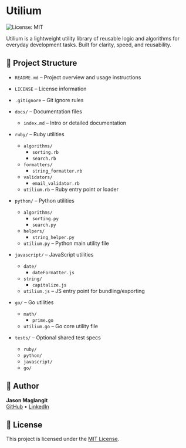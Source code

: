 # Utilium

![License: MIT](https://img.shields.io/badge/License-MIT-blue.svg)

Utilium is a lightweight utility library of reusable logic and algorithms for everyday development tasks. Built for clarity, speed, and reusability.

## 📁 Project Structure


- `README.md` – Project overview and usage instructions  
- `LICENSE` – License information  
- `.gitignore` – Git ignore rules  

- `docs/` – Documentation files  
  - `index.md` – Intro or detailed documentation  

- `ruby/` – Ruby utilities  
  - `algorithms/`  
    - `sorting.rb`  
    - `search.rb`  
  - `formatters/`  
    - `string_formatter.rb`  
  - `validators/`  
    - `email_validator.rb`  
  - `utilium.rb` – Ruby entry point or loader  

- `python/` – Python utilities  
  - `algorithms/`  
    - `sorting.py`  
    - `search.py`  
  - `helpers/`  
    - `string_helper.py`  
  - `utilium.py` – Python main utility file  

- `javascript/` – JavaScript utilities  
  - `date/`  
    - `dateFormatter.js`  
  - `string/`  
    - `capitalize.js`  
  - `utilium.js` – JS entry point for bundling/exporting  

- `go/` – Go utilities  
  - `math/`  
    - `prime.go`  
  - `utilium.go` – Go core utility file  

- `tests/` – Optional shared test specs  
  - `ruby/`  
  - `python/`  
  - `javascript/`  
  - `go/`  


## 👤 Author

**Jason Maglangit**  
[GitHub](https://github.com/jasonmaglangit) • [LinkedIn](https://www.linkedin.com/in/jasonmaglangit/)


## 📄 License

This project is licensed under the [MIT License](./LICENSE).
